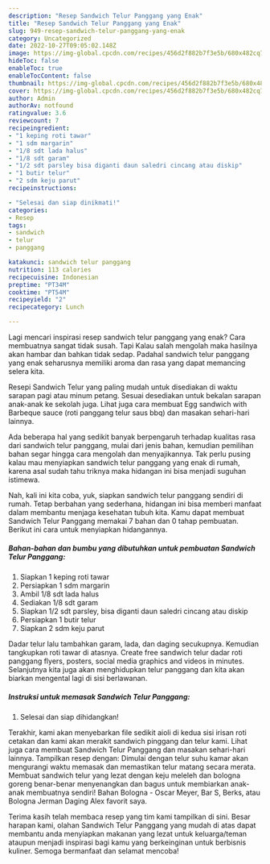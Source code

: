 ```yaml
---
description: "Resep Sandwich Telur Panggang yang Enak"
title: "Resep Sandwich Telur Panggang yang Enak"
slug: 949-resep-sandwich-telur-panggang-yang-enak
category: Uncategorized
date: 2022-10-27T09:05:02.148Z
image: https://img-global.cpcdn.com/recipes/456d2f882b7f3e5b/680x482cq70/sandwich-telur-panggang-foto-resep-utama.jpg
hideToc: false
enableToc: true
enableTocContent: false
thumbnail: https://img-global.cpcdn.com/recipes/456d2f882b7f3e5b/680x482cq70/sandwich-telur-panggang-foto-resep-utama.jpg
cover: https://img-global.cpcdn.com/recipes/456d2f882b7f3e5b/680x482cq70/sandwich-telur-panggang-foto-resep-utama.jpg
author: Admin
authorAv: notfound
ratingvalue: 3.6
reviewcount: 7
recipeingredient:
- "1 keping roti tawar"
- "1 sdm margarin"
- "1/8 sdt lada halus"
- "1/8 sdt garam"
- "1/2 sdt parsley bisa diganti daun saledri cincang atau diskip"
- "1 butir telur"
- "2 sdm keju parut"
recipeinstructions:

- "Selesai dan siap dinikmati!"
categories:
- Resep
tags:
- sandwich
- telur
- panggang

katakunci: sandwich telur panggang 
nutrition: 113 calories
recipecuisine: Indonesian
preptime: "PT34M"
cooktime: "PT54M"
recipeyield: "2"
recipecategory: Lunch

---
```



Lagi mencari inspirasi resep sandwich telur panggang yang enak? Cara membuatnya sangat tidak susah. Tapi Kalau salah mengolah maka hasilnya akan hambar dan bahkan tidak sedap. Padahal sandwich telur panggang yang enak seharusnya memiliki aroma dan rasa yang dapat memancing selera kita.


Resepi Sandwich Telur yang paling mudah untuk disediakan di waktu sarapan pagi atau minum petang. Sesuai desediakan untuk bekalan sarapan anak-anak ke sekolah juga. Lihat juga cara membuat Egg sandwich with Barbeque sauce (roti panggang telur saus bbq) dan masakan sehari-hari lainnya.

Ada beberapa hal yang sedikit banyak berpengaruh terhadap kualitas rasa dari sandwich telur panggang, mulai dari jenis bahan, kemudian pemilihan bahan segar hingga cara mengolah dan menyajikannya. Tak perlu pusing kalau mau menyiapkan sandwich telur panggang yang enak di rumah, karena asal sudah tahu triknya maka hidangan ini bisa menjadi suguhan istimewa.


Nah, kali ini kita coba, yuk, siapkan sandwich telur panggang sendiri di rumah. Tetap berbahan yang sederhana, hidangan ini bisa memberi manfaat dalam membantu menjaga kesehatan tubuh kita. Kamu dapat membuat Sandwich Telur Panggang memakai 7 bahan dan 0 tahap pembuatan. Berikut ini cara untuk menyiapkan hidangannya.

<!--inarticleads1-->

##### Bahan-bahan dan bumbu yang dibutuhkan untuk pembuatan Sandwich Telur Panggang:

1. Siapkan 1 keping roti tawar
1. Persiapkan 1 sdm margarin
1. Ambil 1/8 sdt lada halus
1. Sediakan 1/8 sdt garam
1. Siapkan 1/2 sdt parsley, bisa diganti daun saledri cincang atau diskip
1. Persiapkan 1 butir telur
1. Siapkan 2 sdm keju parut


Dadar telur lalu tambahkan garam, lada, dan daging secukupnya. Kemudian tangkupkan roti tawar di atasnya. Create free sandwich telur dadar roti panggang flyers, posters, social media graphics and videos in minutes. Selanjutnya kita juga akan menghidupkan telur panggang dan kita akan biarkan mengental lagi di sisi berlawanan. 

<!--inarticleads2-->

##### Instruksi untuk memasak Sandwich Telur Panggang:


1. Selesai dan siap dihidangkan!

Terakhir, kami akan menyebarkan file sedikit aioli di kedua sisi irisan roti cetakan dan kami akan merakit sandwich pinggang dan telur kami. Lihat juga cara membuat Sandwich Telur Panggang dan masakan sehari-hari lainnya. Tampilkan resep dengan: Dimulai dengan telur suhu kamar akan mengurangi waktu memasak dan memastikan telur matang secara merata. Membuat sandwich telur yang lezat dengan keju meleleh dan bologna goreng benar-benar menyenangkan dan bagus untuk membiarkan anak-anak membuatnya sendiri! Bahan Bologna - Oscar Meyer, Bar S, Berks, atau Bologna Jerman Daging Alex favorit saya. 

Terima kasih telah membaca resep yang tim kami tampilkan di sini. Besar harapan kami, olahan Sandwich Telur Panggang yang mudah di atas dapat membantu anda menyiapkan makanan yang lezat untuk keluarga/teman ataupun menjadi inspirasi bagi kamu yang berkeinginan untuk berbisnis kuliner. Semoga bermanfaat dan selamat mencoba!
